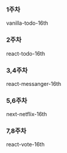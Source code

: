 ### 1주차
vanilla-todo-16th
### 2주차
react-todo-16th
### 3,4주차
react-messanger-16th
### 5,6주차
next-netflix-16th
### 7,8주차
react-vote-16th
